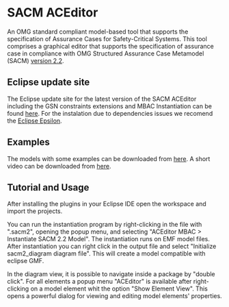 # SACM ACEditor

An OMG standard compliant model-based tool that supports the specification of Assurance Cases for Safety-Critical Systems. This tool comprises a graphical editor that supports the specification of assurance case in compliance with OMG Structured Assurance Case Metamodel (SACM) [version 2.2](https://www.omg.org/spec/SACM/2.2/About-SACM/). 
## Eclipse update site
The Eclipse update site for the latest version of the SACM ACEditor including the GSN constraints extensions and MBAC Instantiation can be found [here](https://master.d52pu3gfwomel.amplifyapp.com/site.xml). For the instalation due to dependencies issues we recomend the [Eclipse Epsilon](https://www.eclipse.org/epsilon/).

## Examples 
The models with some examples can be downloaded from [here](https://master.d52pu3gfwomel.amplifyapp.com/files/workspace.zip).
A short video can be downloaded from [here](https://master.d52pu3gfwomel.amplifyapp.com/files/demostrative-video.webm).

## Tutorial and Usage
After installing the plugins in your Eclipse IDE open the workspace and import the projects.

You can run the instantiation program by right-clicking in the file with ".sacm2", opening the popup menu, and selecting "ACEditor MBAC > Instantiate SACM 2.2 Model". The instantiation runs on EMF model files. After instantiation you can right click in the output file and select "Initialize sacm2_diagram diagram file". This will create a model compatible with eclipse GMF. 

In the diagram view, it is possible to navigate inside a package by "double click". For all elements a popup menu "ACEditor" is available after right-clicking on a model element whit the option "Show Element View". This opens a powerful dialog for viewing and editing model elements' properties.